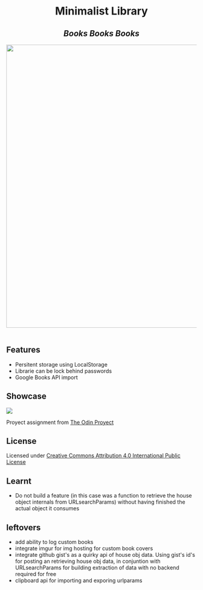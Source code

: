 <div align="center"> 
<h1>Minimalist Library</h1>
<h2><em>Books Books Books</em></h2>
<img src="./" width="750">
</div>
</br>

## Features

- Persitent storage using LocalStorage
- Librarie can be lock behind passwords
- Google Books API import

## Showcase 

![](./)

Proyect assignment from [The Odin Proyect](https://www.theodinproject.com/lessons/node-path-javascript-library)

## License

Licensed under [Creative Commons Attribution 4.0 International Public License](https://creativecommons.org/licenses/by/4.0/)

## Learnt

- Do not build a feature (in this case was a function to retrieve the house object internals from URLsearchParams) without having finished the actual object it consumes 

## leftovers

- add ability to log custom books
- integrate imgur for img hosting for custom book covers
- integrate github gist's as a quirky api of house obj data. Using gist's id's for posting an retrieving house obj data, in conjuntion with URLsearchParams for building extraction of data with no backend required for free
- clipboard api for importing and exporing urlparams

